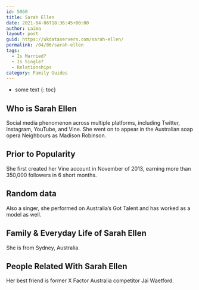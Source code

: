 ```yaml
---
id: 5060
title: Sarah Ellen
date: 2021-04-06T18:36:45+00:00
author: Laima
layout: post
guid: https://ukdataservers.com/sarah-ellen/
permalink: /04/06/sarah-ellen
tags:
  - Is Married?
  - Is Single?
  - Relationships
category: Family Guides
---
```


* some text
{: toc}


## Who is Sarah Ellen
                  
                  
                  
Social media phenomenon across multiple platforms, including Twitter, Instagram, YouTube, and Vine. She went on to appear in the Australian soap opera Neighbours as Madison Robinson.
                  
              
            
              
            
                
                
                
## Prior to Popularity
                  
                  
                  
She first created her Vine account in November of 2013, earning more than 350,000 followers in 6 short months. 
                  
              
            
              
            
                
                
                
## Random data
                  
                  
                  
Also a singer, she performed on Australia&#8217;s Got Talent and has worked as a model as well.
                  
              
            
              
            
                
                
                
## Family & Everyday Life of Sarah Ellen
                  
                  
                  
She is from Sydney, Australia. 
                  
              
            
              
            
                
                
                
## People Related With Sarah Ellen
                  
                  
                  
Her best friend is former X Factor Australia competitor Jai Waetford.
                  
              
            
              
            
                
              
            
              
              
            
            
              
            
          
          
          